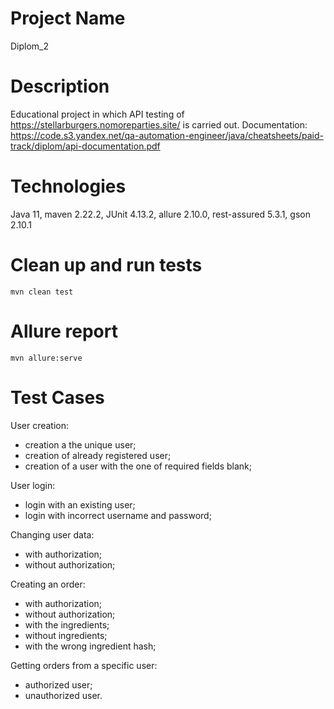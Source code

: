 # Project Name

Diplom_2

# Description

Educational project in which API testing of https://stellarburgers.nomoreparties.site/ is carried out. 
Documentation: https://code.s3.yandex.net/qa-automation-engineer/java/cheatsheets/paid-track/diplom/api-documentation.pdf

# Technologies

Java 11, maven 2.22.2, JUnit 4.13.2, allure 2.10.0, rest-assured 5.3.1, gson 2.10.1

# Clean up and run tests

`mvn clean test`

# Allure report

`mvn allure:serve`

# Test Cases

User creation:

- creation a the unique user;
- creation of already registered user;
- creation of a user with the one of required fields blank;

User login:

- login with an existing user;
- login with incorrect username and password;

Changing user data:

- with authorization;
- without authorization;

Creating an order:

- with authorization;
- without authorization;
- with the ingredients;
- without ingredients;
- with the wrong ingredient hash;

Getting orders from a specific user:

- authorized user;
- unauthorized user.